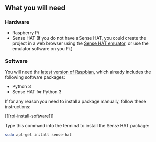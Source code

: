 ## What you will need

### Hardware

* Raspberry Pi
* Sense HAT (If you do not have a Sense HAT, you could create the project in a web browser using the [Sense HAT emulator](https://trinket.io/sense-hat), or use the emulator software on you Pi.)

### Software
You will need the [latest version of Raspbian](https://www.raspberrypi.org/downloads/), which already includes the following software packages:

- Python 3
- Sense HAT for Python 3

If for any reason you need to install a package manually, follow these instructions:

[[[rpi-install-software]]]

Type this command into the terminal to install the Sense HAT package:

```bash
sudo apt-get install sense-hat
```
